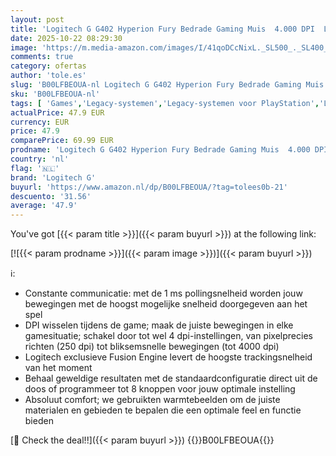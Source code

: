 ```yaml
---
layout: post
title: 'Logitech G G402 Hyperion Fury Bedrade Gaming Muis  4.000 DPI  Lichtgewicht  8 Programmeerbare Knoppen  DPI-schakelaar  Compatibel met PC/Mac - Zwart'
date: 2025-10-22 08:29:30
image: 'https://m.media-amazon.com/images/I/41qoDCcNixL._SL500_._SL400_.jpg'
comments: true
category: ofertas
author: 'tole.es'
slug: 'B00LFBEOUA-nl Logitech G G402 Hyperion Fury Bedrade Gaming Muis 4.000...'
sku: 'B00LFBEOUA-nl'
tags: [ 'Games','Legacy-systemen','Legacy-systemen voor PlayStation','Legacy-systemen voor Xbox','Pc-accessoires','Pc-consoles, -games & -accessoires','Pc-gamingmuizen','PlayStation 2-accessoires','PlayStation 2-consoles, -games & -accessoires','PlayStation 4-accessoires','PlayStation 4-consoles, -games & -accessoires','PlayStation-accessoires','PlayStation-consoles, -games & -accessoires','Xbox One-accessoires','Xbox One-consoles, -games & -accessoires','Xbox-accessoires','Xbox-consoles, -games & -accessoires','logitech g','🇳🇱', ]
actualPrice: 47.9 EUR
currency: EUR
price: 47.9
comparePrice: 69.99 EUR
prodname: 'Logitech G G402 Hyperion Fury Bedrade Gaming Muis  4.000 DPI  Lichtgewicht  8 Programmeerbare Knoppen  DPI-schakelaar  Compatibel met PC/Mac - Zwart'
country: 'nl'
flag: '🇳🇱'
brand: 'Logitech G'
buyurl: 'https://www.amazon.nl/dp/B00LFBEOUA/?tag=tolees0b-21'
descuento: '31.56'
average: '47.9'
---
```


You've got [{{< param title >}}]({{< param buyurl >}}) at the following link:

[![{{< param prodname >}}]({{< param image >}})]({{< param buyurl >}})

ℹ️:

- Constante communicatie: met de 1 ms pollingsnelheid worden jouw bewegingen met de hoogst mogelijke snelheid doorgegeven aan het spel
- DPI wisselen tijdens de game; maak de juiste bewegingen in elke gamesituatie; schakel door tot wel 4 dpi-instellingen, van pixelprecies richten (250 dpi) tot bliksemsnelle bewegingen (tot 4000 dpi)
- Logitech exclusieve Fusion Engine levert de hoogste trackingsnelheid van het moment
- Behaal geweldige resultaten met de standaardconfiguratie direct uit de doos of programmeer tot 8 knoppen voor jouw optimale instelling
- Absoluut comfort; we gebruikten warmtebeelden om de juiste materialen en gebieden te bepalen die een optimale feel en functie bieden

[🛒 Check the deal!!]({{< param buyurl >}})
{{<world>}}B00LFBEOUA{{</world>}}
